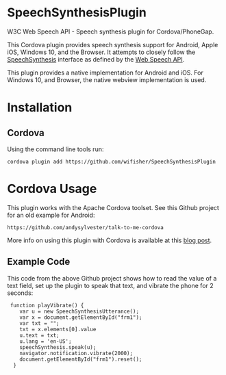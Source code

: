 # SpeechSynthesisPlugin

W3C Web Speech API - Speech synthesis plugin for Cordova/PhoneGap.

This Cordova plugin provides speech synthesis support for Android, Apple iOS, Windows 10, and the Browser.
It attempts to closely follow the
[SpeechSynthesis](https://developer.mozilla.org/en-US/docs/Web/API/SpeechSynthesis)
interface as defined by the
[Web Speech API](https://developer.mozilla.org/en-US/docs/Web/API/Web_Speech_API).

This plugin provides a native implementation for Android and iOS.
For Windows 10, and Browser, the native webview implementation is used.

# Installation

## Cordova

Using the command line tools run:

    cordova plugin add https://github.com/wifisher/SpeechSynthesisPlugin

# Cordova Usage

This plugin works with the Apache Cordova toolset. See this Github project for an old example for Android:

    https://github.com/andysylvester/talk-to-me-cordova

More info on using this plugin with Cordova is available at this <a href="http://andysylvester.com/2014/02/08/first-steps-with-cordova-talk-to-me/">blog post</a>.

## Example Code

This code from the above Github project shows how to read the value of a text field, set up the plugin to speak that text, and vibrate the phone for 2 seconds:

     function playVibrate() {
        var u = new SpeechSynthesisUtterance();
        var x = document.getElementById("frm1");
        var txt = "";
        txt = x.elements[0].value
        u.text = txt;
        u.lang = 'en-US';
        speechSynthesis.speak(u);
        navigator.notification.vibrate(2000);
        document.getElementById("frm1").reset();
      }
